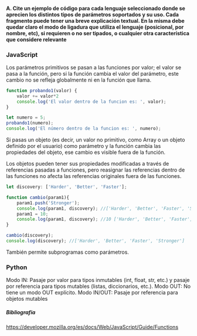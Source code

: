 #### A. Cite un ejemplo de código para cada lenguaje seleccionado donde se aprecien los distintos tipos de parámetros soportados y su uso. Cada fragmento puede tener una breve explicación textual. En la misma debe quedar claro el modo de ligadura que utiliza el lenguaje (posicional, por nombre, etc), si requieren o no ser tipados, o cualquier otra característica que considere relevante

### JavaScript
Los parámetros primitivos se pasan a las funciones por valor; el valor se pasa a la función, pero si la función cambia el valor del parámetro, este cambio no se refleja globalmente ni en la función que llama.
```javascript
function probando1(valor) {
    valor += valor*2
    console.log('El valor dentro de la funcion es: ', valor);
}

let numero = 5;
probando1(numero);
console.log('El número dentro de la funcion es: ', numero);
``` 

Si pasas un objeto (es decir, un valor no primitivo, como Array o un objeto definido por el usuario) como parámetro y la función cambia las propiedades del objeto, ese cambio es visible fuera de la función. 

Los objetos pueden tener sus propiedades modificadas a través de referencias pasadas a funciones, pero reasignar las referencias dentro de las funciones no afecta las referencias originales fuera de las funciones.

```javascript
let discovery: ['Harder', 'Better', 'Faster'];

function cambio(param1){
    param1.push('Stronger');
    console.log(param1, discovery); //['Harder', 'Better', 'Faster', 'Stronger']
    param1 = 10; 
    console.log(param1, discovery); //10 ['Harder', 'Better', 'Faster', 'Stronger']
}

cambio(discovery);
console.log(discovery); //['Harder', 'Better', 'Faster', 'Stronger']
```


También permite subprogramas como parámetros. 

### Python
Modo IN: Pasaje por valor para tipos inmutables (int, float, str,
etc.) y pasaje por referencia para tipos mutables (listas,
diccionarios, etc.).
Modo OUT: No tiene un modo OUT explícito.
Modo IN/OUT: Pasaje por referencia para objetos mutables

##### Bibliografia
https://developer.mozilla.org/es/docs/Web/JavaScript/Guide/Functions

